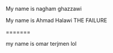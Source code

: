 My name is nagham ghazzawi 


My name is Ahmad Halawi THE FAILURE

=======

my name is omar terjmen lol



